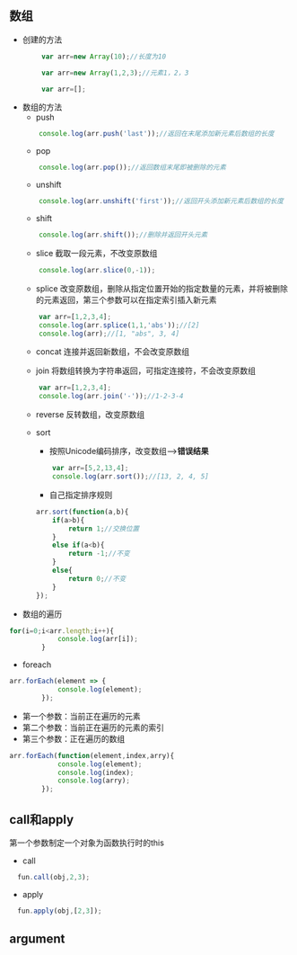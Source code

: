 ## 数组
* 创建的方法
```js
        var arr=new Array(10);//长度为10
```
```js
        var arr=new Array(1,2,3);//元素1，2，3
```
```js
        var arr=[];
 ```
* 数组的方法
    * push
    ```js
        console.log(arr.push('last'));//返回在末尾添加新元素后数组的长度
    ```
    * pop
    ```js
        console.log(arr.pop());//返回数组末尾即被删除的元素
    ```
    * unshift
    ```js
        console.log(arr.unshift('first'));//返回开头添加新元素后数组的长度
    ```
    * shift
    ```js
        console.log(arr.shift());//删除并返回开头元素
    ```
    * slice
    截取一段元素，不改变原数组
    ```js
        console.log(arr.slice(0,-1));
    ```
    * splice
    改变原数组，删除从指定位置开始的指定数量的元素，并将被删除的元素返回，第三个参数可以在指定索引插入新元素
    ```js
        var arr=[1,2,3,4];
        console.log(arr.splice(1,1,'abs'));//[2]
        console.log(arr);//[1, "abs", 3, 4]
    ```
    * concat
    连接并返回新数组，不会改变原数组

    * join
    将数组转换为字符串返回，可指定连接符，不会改变原数组
    ```js
        var arr=[1,2,3,4];
        console.log(arr.join('-'));//1-2-3-4
    ```
    * reverse
    反转数组，改变原数组

    * sort
        * 按照Unicode编码排序，改变数组-->**错误结果**
        ```js
            var arr=[5,2,13,4];
            console.log(arr.sort());//[13, 2, 4, 5]        
        ```
        * 自己指定排序规则
        ```js
        arr.sort(function(a,b){
            if(a>b){
                return 1;//交换位置
            }
            else if(a<b){
                return -1;//不变
            }
            else{
                return 0;//不变
            }
        });
        ```
* 数组的遍历
```js
for(i=0;i<arr.length;i++){
            console.log(arr[i]);
        }
```
* foreach
```js
arr.forEach(element => {
            console.log(element);
        });
```
* 第一个参数：当前正在遍历的元素
* 第二个参数：当前正在遍历的元素的索引
* 第三个参数：正在遍历的数组
```js
arr.forEach(function(element,index,arry){
            console.log(element);
            console.log(index);
            console.log(arry);
        });
```
## call和apply
第一个参数制定一个对象为函数执行时的this
* call
```js
  fun.call(obj,2,3);
  ```
* apply
```js
  fun.apply(obj,[2,3]);   
```
## argument
